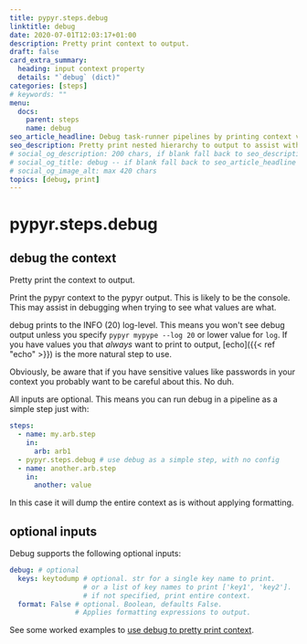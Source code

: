 ```yaml
---
title: pypyr.steps.debug
linktitle: debug
date: 2020-07-01T12:03:17+01:00
description: Pretty print context to output.
draft: false
card_extra_summary:
  heading: input context property
  details: "`debug` (dict)"
categories: [steps]
# keywords: ""
menu:
  docs:
    parent: steps
    name: debug
seo_article_headline: Debug task-runner pipelines by printing context values. 
seo_description: Pretty print nested hierarchy to output to assist with troubleshooting and debugging.
# social_og_description: 200 chars, if blank fall back to seo_description then description
# social_og_title: debug -- if blank fall back to seo_article_headline > .Title. Max 70 chars
# social_og_image_alt: max 420 chars
topics: [debug, print]
---
```

# pypyr.steps.debug
## debug the context
Pretty print the context to output.

Print the pypyr context to the pypyr output. This is likely to be the
console. This may assist in debugging when trying to see what values are
what.

debug prints to the INFO (20) log-level. This means you won't see debug
output unless you specify `pypyr mypype --log 20` or lower value for `log`. If
you have values you that _always_ want to print to output, 
[echo]({{< ref "echo" >}}) is the more natural step to use.

Obviously, be aware that if you have sensitive values like passwords in
your context you probably want to be careful about this. No duh.

All inputs are optional. This means you can run debug in a pipeline as a
simple step just with:

```yaml
steps:
  - name: my.arb.step
    in:
      arb: arb1
  - pypyr.steps.debug # use debug as a simple step, with no config
  - name: another.arb.step
    in:
      another: value
```

In this case it will dump the entire context as is without applying
formatting. 

## optional inputs
Debug supports the following optional inputs:

```yaml
debug: # optional
  keys: keytodump # optional. str for a single key name to print.
                  # or a list of key names to print ['key1', 'key2'].
                  # if not specified, print entire context.
  format: False # optional. Boolean, defaults False.
                # Applies formatting expressions to output.
```

See some worked examples to [use debug to pretty print context](https://github.com/pypyr/pypyr-example/blob/master/pipelines/debug.yaml).